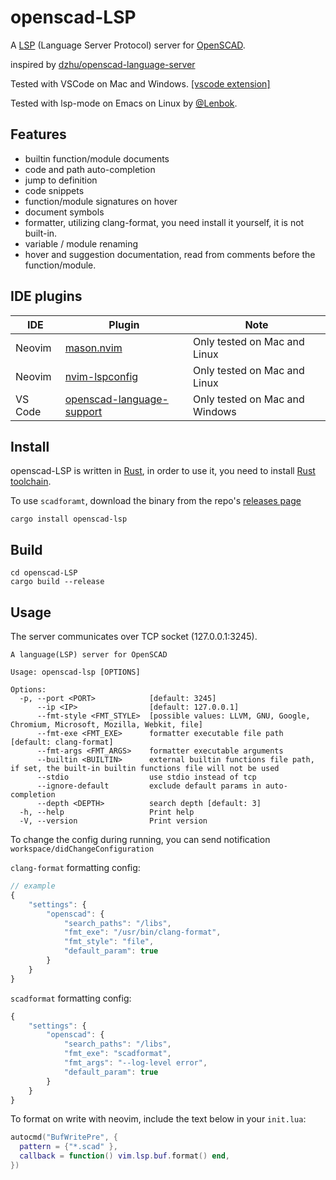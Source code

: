 openscad-LSP
========================

A [LSP](https://microsoft.github.io/language-server-protocol/) (Language Server Protocol)
server for [OpenSCAD](https://openscad.org).

inspired by [dzhu/openscad-language-server](https://github.com/dzhu/openscad-language-server)

Tested with VSCode on Mac and Windows. [[vscode extension]](https://github.com/Leathong/openscad-support-vscode)

Tested with lsp-mode on Emacs on Linux by [@Lenbok](https://github.com/Lenbok).

Features
--------

-   builtin function/module documents
-   code and path auto-completion
-   jump to definition
-   code snippets
-   function/module signatures on hover
-   document symbols
-   formatter, utilizing clang-format, you need install it yourself, it is not built-in.
-   variable / module renaming
-   hover and suggestion documentation, read from comments before the function/module.</br>


IDE plugins
--------

| IDE | Plugin | Note  |
| --- | ------ | ----- |
| Neovim  | [mason.nvim](https://github.com/williamboman/mason.nvim)    | Only tested on Mac and Linux     |
| Neovim  | [nvim-lspconfig](https://github.com/neovim/nvim-lspconfig)  | Only tested on Mac and Linux     |
| VS Code | [openscad-language-support](https://github.com/Leathong/openscad-support-vscode)  | Only tested on Mac and Windows   |


Install
------------

openscad-LSP is written in [Rust](https://rust-lang.org), in order to use it, you need to
install [Rust toolchain](https://www.rust-lang.org/learn/get-started).

To use `scadforamt`, download the binary from the repo's [releases page](https://github.com/hugheaves/scadformat/releases)

``` {.sh}
cargo install openscad-lsp
```

Build
------------

``` {.sh}
cd openscad-LSP
cargo build --release
```

Usage
-----

The server communicates over TCP socket (127.0.0.1:3245).

```
A language(LSP) server for OpenSCAD

Usage: openscad-lsp [OPTIONS]

Options:
  -p, --port <PORT>            [default: 3245]
      --ip <IP>                [default: 127.0.0.1]
      --fmt-style <FMT_STYLE>  [possible values: LLVM, GNU, Google, Chromium, Microsoft, Mozilla, Webkit, file]
      --fmt-exe <FMT_EXE>      formatter executable file path [default: clang-format]
      --fmt-args <FMT_ARGS>    formatter executable arguments
      --builtin <BUILTIN>      external builtin functions file path, if set, the built-in builtin functions file will not be used
      --stdio                  use stdio instead of tcp
      --ignore-default         exclude default params in auto-completion
      --depth <DEPTH>          search depth [default: 3]
  -h, --help                   Print help
  -V, --version                Print version
```

To change the config during running, you can send notification `workspace/didChangeConfiguration`

`clang-format` formatting config:

```js
// example
{
    "settings": {
        "openscad": {
            "search_paths": "/libs",
            "fmt_exe": "/usr/bin/clang-format",
            "fmt_style": "file",
            "default_param": true
        }
    }
}
```

`scadformat` formatting config:

```js
{
    "settings": {
        "openscad": {
            "search_paths": "/libs",
            "fmt_exe": "scadformat",
            "fmt_args": "--log-level error",
            "default_param": true
        }
    }
}
```

To format on write with neovim, include the text below in your `init.lua`:
```lua
autocmd("BufWritePre", {
  pattern = {"*.scad" },
  callback = function() vim.lsp.buf.format() end,
})
```
